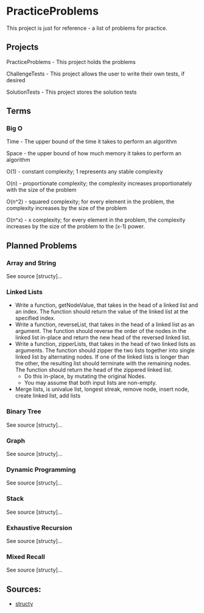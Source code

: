 # PracticeProblems

This project is just for reference - a list of problems for practice.

## Projects

PracticeProblems - This project holds the problems

ChallengeTests - This project allows the user to write their own tests, if desired

SolutionTests - This project stores the solution tests

## Terms

### Big O

Time - The upper bound of the time it takes to perform an algorithm

Space - the upper bound of how much memory it takes to perform an algorithm

O(1) - constant complexity; 1 represents any stable complexity

O(n) - proportionate complexity; the complexity increases proportionately with the size of the problem

O(n^2) - squared complexity; for every element in the problem, the complexity increases by the size of the problem

O(n^x) - x complexity; for every element in the problem, the complexity increases by the size of the problem to the (x-1) power.


## Planned Problems

### Array and String

See source [structy]...

### Linked Lists

- Write a function, getNodeValue, that takes in the head of a linked list and an index. The function should return the value of the linked list at the specified index.
- Write a function, reverseList, that takes in the head of a linked list as an argument. The function should reverse the order of the nodes in the linked list in-place and return the new head of the reversed linked list.
- Write a function, zipperLists, that takes in the head of two linked lists as arguments. The function should zipper the two lists together into single linked list by alternating nodes. If one of the linked lists is longer than the other, the resulting list should terminate with the remaining nodes. The function should return the head of the zippered linked list.
	- Do this in-place, by mutating the original Nodes.
	- You may assume that both input lists are non-empty.
- Merge lists, is univalue list, longest streak, remove node, insert node, create linked list, add lists

### Binary Tree

See source [structy]...

### Graph

See source [structy]...

### Dynamic Programming

See source [structy]...

### Stack

See source [structy]...

### Exhaustive Recursion

See source [structy]...

### Mixed Recall

See source [structy]...

## Sources:

- [structy](https://structy.net/problems/zipper-lists/problem-index)